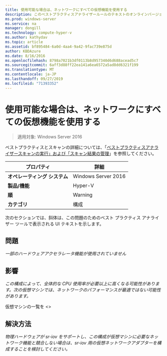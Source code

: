 ```yaml
---
title: 使用可能な場合は、ネットワークにすべての仮想機能を使用する
description: このベストプラクティスアナライザールールのテキストのオンラインバージョン。
ms.prod: windows-server
ms.service: na
manager: dongill
ms.technology: compute-hyper-v
ms.author: kathydav
ms.topic: article
ms.assetid: bf895484-6a0d-4aa4-9a42-9fac739e875d
author: KBDAzure
ms.date: 8/16/2016
ms.openlocfilehash: 8798a7021b3df0113b8d957340d6d688acead5c7
ms.sourcegitcommit: 6aff3d88ff22ea141a6ea6572a5ad8dd6321f199
ms.translationtype: MT
ms.contentlocale: ja-JP
ms.lasthandoff: 09/27/2019
ms.locfileid: "71393352"
---
```

# <a name="use-all-virtual-functions-for-networking-when-they-are-available"></a>使用可能な場合は、ネットワークにすべての仮想機能を使用する

>適用対象: Windows Server 2016

ベストプラクティスとスキャンの詳細については、「[ベストプラクティスアナライザースキャンの実行」および「スキャン結果の管理](https://go.microsoft.com/fwlink/p/?LinkID=223177)」を参照してください。  
  
|プロパティ|詳細|  
|-|-|  
|**オペレーティング システム**|Windows Server 2016|  
|**製品/機能**|Hyper-V|  
|**順**|Warning|  
|**カテゴリ**|構成|  
  
次のセクションでは、斜体は、この問題のためのベスト プラクティス アナライザー ツールで表示される UI テキストを示します。  
  
## <a name="issue"></a>問題  
*一部のハードウェアアクセラレータ機能が使用されていません*  
  
## <a name="impact"></a>影響  
*この構成によって、全体的な CPU 使用率が必要以上に高くなる可能性があります。次の仮想マシンでは、ネットワークのパフォーマンスが最適ではない可能性があります。*  
  
仮想マシンの一覧を \<>  
  
## <a name="resolution"></a>解決方法  
*物理ハードウェアが sr-iov をサポートし、この構成が仮想マシンに必要なネットワーク機能と競合しない場合は、sr-iov 用の仮想ネットワークアダプターを構成することを検討してください。*  
  


